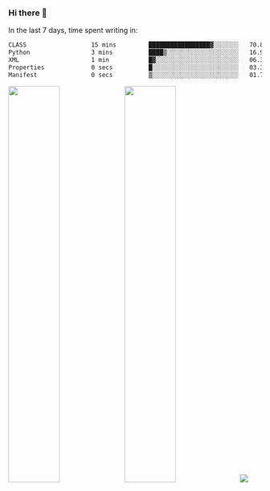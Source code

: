 ### Hi there 👋

In the last 7 days, time spent writing in:

<!--START_SECTION:waka-->

```txt
CLASS                  15 mins         █████████████████▓░░░░░░░   70.88 %
Python                 3 mins          ████▒░░░░░░░░░░░░░░░░░░░░   16.94 %
XML                    1 min           █▓░░░░░░░░░░░░░░░░░░░░░░░   06.39 %
Properties             0 secs          █░░░░░░░░░░░░░░░░░░░░░░░░   03.38 %
Manifest               0 secs          ▒░░░░░░░░░░░░░░░░░░░░░░░░   01.73 %
```

<!--END_SECTION:waka-->

<img src="https://wakatime.com/share/@jimtje/5d0c92de-08f8-4a72-8f2f-6a9693d1e318.svg" width=45% height=45%> <img src="https://wakatime.com/share/@jimtje/501498ae-bda5-4da7-a89d-b40bcdd5556d.svg" width=45% height=45%>
![](https://hit.yhype.me/github/profile?user_id=43537315)
